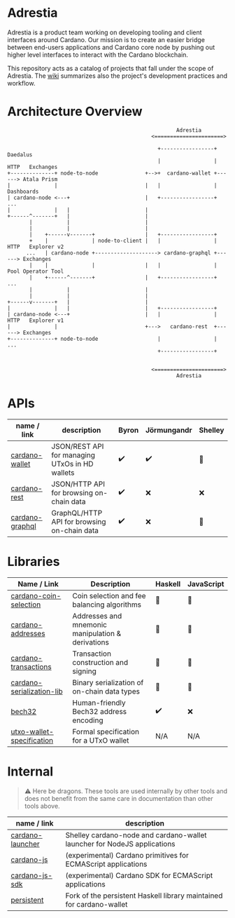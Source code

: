 # Adrestia

Adrestia is a product team working on developing tooling and client interfaces
around Cardano. Our mission is to create an easier bridge between end-users
applications and Cardano core node by pushing out higher level interfaces to
interact with the Cardano blockchain.

This repository acts as a catalog of projects that fall under the scope of
Adrestia. The [wiki](https://github.com/input-output-hk/adrestia/wiki) summarizes also
the project's development practices and workflow.

# Architecture Overview


```
                                                      Adrestia
                                              <======================>

                                                +-----------------+        Daedalus
                                                |                 | HTTP   Exchanges
+--------------+ node-to-node               +-->+  cardano-wallet +------> Atala Prism
|              |                            |   |                 |        Dashboards
| cardano-node <---+                        |   +-----------------+        ...
|              |   |                        |
+------^-------+   |                        |
       |           |                        |
       |           |                        |
       |    +------v-------+                |   +-----------------+
       +    |              | node-to-client |   |                 | HTTP   Explorer v2
      ...   | cardano-node +--------------------> cardano-graphql +------> Exchanges
       |    |              |                |   |                 |        Pool Operator Tool
       |    +------^-------+                |   +-----------------+        ...
       |           |                        |
       |           |                        |
+------v-------+   |                        |
|              |   |                        |   +-----------------+
| cardano-node <---+                        |   |                 | HTTP   Explorer v1
|              |                            +--->   cardano-rest  +------> Exchanges
+--------------+ node-to-node                   |                 |        ...
                                                +-----------------+


                                              <======================>
                                                      Adrestia
```

# APIs

name / link       | description                                    | Byron              | Jörmungandr        | Shelley
---               | ---                                            | ---                | ---                | ---
[cardano-wallet]  | JSON/REST API for managing UTxOs in HD wallets | :heavy_check_mark: | :heavy_check_mark: | :construction:
[cardano-rest]    | JSON/HTTP API for browsing on-chain data       | :heavy_check_mark: | :x:                | :x:
[cardano-graphql] | GraphQL/HTTP API for browsing on-chain data    | :heavy_check_mark: | :x:                | :construction:


# Libraries

Name / Link                 | Description                                       | Haskell            | JavaScript
---                         | ---                                               | ---                | ---
[cardano-coin-selection]    | Coin selection and fee balancing algorithms       | :construction:     | :construction:
[cardano-addresses]         | Addresses and mnemonic manipulation & derivations | :construction:     | :construction:
[cardano-transactions]      | Transaction construction and signing              | :construction:     | :construction:
[cardano-serialization-lib] | Binary serialization of on-chain data types       | :construction:     | :construction:
[bech32]                    | Human-friendly Bech32 address encoding            | :heavy_check_mark: | :x:
[utxo-wallet-specification] | Formal specification for a UTxO wallet | N/A  | N/A



# Internal

> :warning: Here be dragons. These tools are used internally by other tools and
> does not benefit from the same care in documentation than other tools above.

name / link        | description
---                | ---
[cardano-launcher] | Shelley cardano-node and cardano-wallet launcher for NodeJS applications
[cardano-js]       | (experimental) Cardano primitives for ECMAScript applications
[cardano-js-sdk]   | (experimental) Cardano SDK for ECMAScript applications
[persistent]       | Fork of the persistent Haskell library maintained for cardano-wallet


[cardano-wallet]: https://github.com/input-output-hk/cardano-wallet
[cardano-rest]: https://github.com/input-output-hk/cardano-rest
[cardano-graphql]: https://github.com/input-output-hk/cardano-graphql
[cardano-coin-selection]: https://github.com/input-output-hk/cardano-coin-selection
[cardano-addresses]: https://github.com/input-output-hk/cardano-addresses
[cardano-transactions]: https://github.com/input-output-hk/cardano-transactions
[cardano-serialization-lib]: https://github.com/Emurgo/cardano-serialization-lib 
[bech32]: https://github.com/input-output-hk/bech32
[utxo-wallet-specification]: https://github.com/input-output-hk/utxo-wallet-specification
[cardano-launcher]: https://github.com/input-output-hk/cardano-launcher
[cardano-js]: https://github.com/input-output-hk/cardano-js
[cardano-js-sdk]: https://github.com/input-output-hk/cardano-js-sdk
[persistent]: https://github.com/input-output-hk/persistent



